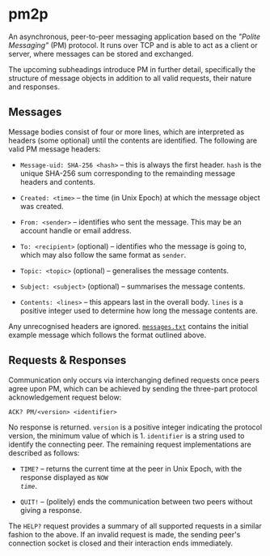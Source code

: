 # pm2p

An asynchronous, peer-to-peer messaging application based on the *"Polite Messaging"* (PM)
protocol. It runs over TCP and is able to act as a client or server, where messages can be stored
and exchanged.

The upcoming subheadings introduce PM in further detail, specifically the structure of message
objects in addition to all valid requests, their nature and responses.

## Messages

Message bodies consist of four or more lines, which are interpreted as headers (some optional)
until the contents are identified. The following are valid PM message headers:

- `Message-uid: SHA-256 <hash>` – this is always the first header. `hash` is the unique SHA-256 sum
corresponding to the remainding message headers and contents.

- `Created: <time>` – the time (in Unix Epoch) at which the message object was created.

- `From: <sender>` – identifies who sent the message. This may be an account handle or email
address.

- `To: <recipient>` (optional) – identifies who the message is going to, which may also follow the
same format as `sender`.

- `Topic: <topic>` (optional) – generalises the message contents.

- `Subject: <subject>` (optional) – summarises the message contents.

- `Contents: <lines>` – this appears last in the overall body. `lines` is a positive integer used
to determine how long the message contents are.

Any unrecognised headers are ignored.
[`messages.txt`](https://github.com/m1younis/pm2p/blob/master/messages.txt) contains the initial
example message which follows the format outlined above.

## Requests & Responses

Communication only occurs via interchanging defined requests once peers agree upon PM, which can be
achieved by sending the three-part protocol acknowledgement request below:

```
ACK? PM/<version> <identifier>
```

No response is returned. `version` is a positive integer indicating the protocol version, the
minimum value of which is 1. `identifier` is a string used to identify the connecting peer. The
remaining request implementations are described as follows:

- `TIME?` – returns the current time at the peer in Unix Epoch, with the response displayed as
<code>NOW <em>time</em></code>.

- `QUIT!` – (politely) ends the communication between two peers without giving a response.

The `HELP?` request provides a summary of all supported requests in a similar fashion to the above.
If an invalid request is made, the sending peer's connection socket is closed and their interaction
ends immediately.
